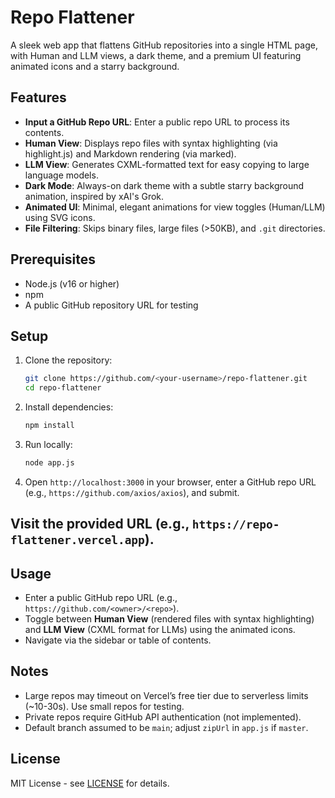 # Repo Flattener

A sleek web app that flattens GitHub repositories into a single HTML page, with Human and LLM views, a dark theme, and a premium UI featuring animated icons and a starry background.

## Features
- **Input a GitHub Repo URL**: Enter a public repo URL to process its contents.
- **Human View**: Displays repo files with syntax highlighting (via highlight.js) and Markdown rendering (via marked).
- **LLM View**: Generates CXML-formatted text for easy copying to large language models.
- **Dark Mode**: Always-on dark theme with a subtle starry background animation, inspired by xAI's Grok.
- **Animated UI**: Minimal, elegant animations for view toggles (Human/LLM) using SVG icons.
- **File Filtering**: Skips binary files, large files (>50KB), and `.git` directories.

## Prerequisites
- Node.js (v16 or higher)
- npm
- A public GitHub repository URL for testing

## Setup
1. Clone the repository:
   ```bash
   git clone https://github.com/<your-username>/repo-flattener.git
   cd repo-flattener
   ```
2. Install dependencies:
   ```bash
   npm install
   ```
3. Run locally:
   ```bash
   node app.js
   ```
4. Open `http://localhost:3000` in your browser, enter a GitHub repo URL (e.g., `https://github.com/axios/axios`), and submit.

## Visit the provided URL (e.g., `https://repo-flattener.vercel.app`).

## Usage
- Enter a public GitHub repo URL (e.g., `https://github.com/<owner>/<repo>`).
- Toggle between **Human View** (rendered files with syntax highlighting) and **LLM View** (CXML format for LLMs) using the animated icons.
- Navigate via the sidebar or table of contents.

## Notes
- Large repos may timeout on Vercel’s free tier due to serverless limits (~10-30s). Use small repos for testing.
- Private repos require GitHub API authentication (not implemented).
- Default branch assumed to be `main`; adjust `zipUrl` in `app.js` if `master`.

## License
MIT License - see [LICENSE](LICENSE) for details.
